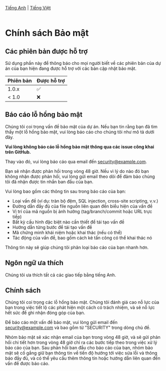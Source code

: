 <div align="left">
    <a href="SECURITY.md">Tiếng Anh</a> |
    <a href="docs/SECURITY_vi.md">Tiếng Việt</a>
</div>
<br/>

# Chính sách Bảo mật

## Các phiên bản được hỗ trợ

Sử dụng phần này để thông báo cho mọi người biết về các phiên bản của dự án của bạn
hiện đang được hỗ trợ với các bản cập nhật bảo mật.

| Phiên bản | Được hỗ trợ         |
| --------- | ------------------ |
| 1.0.x     | :white_check_mark: |
| < 1.0     | :x:                |

## Báo cáo lỗ hổng bảo mật

Chúng tôi coi trọng vấn đề bảo mật của dự án. Nếu bạn tin rằng bạn đã tìm thấy một lỗ hổng bảo mật, vui lòng báo cáo cho chúng tôi như mô tả dưới đây.

**Vui lòng không báo cáo lỗ hổng bảo mật thông qua các issue công khai trên GitHub.**

Thay vào đó, vui lòng báo cáo qua email đến [security@example.com](mailto:security@example.com).

Bạn sẽ nhận được phản hồi trong vòng 48 giờ. Nếu vì lý do nào đó bạn không nhận được phản hồi, vui lòng gửi email theo dõi để đảm bảo chúng tôi đã nhận được tin nhắn ban đầu của bạn.

Vui lòng bao gồm các thông tin sau trong báo cáo của bạn:

- Loại vấn đề (ví dụ: tràn bộ đệm, SQL injection, cross-site scripting, v.v.)
- Đường dẫn đầy đủ của file nguồn liên quan đến biểu hiện của vấn đề
- Vị trí của mã nguồn bị ảnh hưởng (tag/branch/commit hoặc URL trực tiếp)
- Bất kỳ cấu hình đặc biệt nào cần thiết để tái tạo vấn đề
- Hướng dẫn từng bước để tái tạo vấn đề
- Mã chứng minh khái niệm hoặc khai thác (nếu có thể)
- Tác động của vấn đề, bao gồm cách kẻ tấn công có thể khai thác nó

Thông tin này sẽ giúp chúng tôi phân loại báo cáo của bạn nhanh hơn.

## Ngôn ngữ ưa thích

Chúng tôi ưa thích tất cả các giao tiếp bằng tiếng Anh.

## Chính sách

Chúng tôi coi trọng các lỗ hổng bảo mật. Chúng tôi đánh giá cao nỗ lực của bạn trong việc tiết lộ các phát hiện một cách có trách nhiệm, và sẽ nỗ lực hết sức để ghi nhận đóng góp của bạn.

Để báo cáo một vấn đề bảo mật, vui lòng gửi email đến [security@example.com](mailto:security@example.com) và bao gồm từ "SECURITY" trong dòng chủ đề.

Nhóm bảo mật sẽ xác nhận email của bạn trong vòng 48 giờ, và sẽ gửi phản hồi chi tiết hơn trong vòng 48 giờ chỉ ra các bước tiếp theo trong việc xử lý báo cáo của bạn. Sau phản hồi ban đầu cho báo cáo của bạn, nhóm bảo mật sẽ cố gắng giữ bạn thông tin về tiến độ hướng tới việc sửa lỗi và thông báo đầy đủ, và có thể yêu cầu thêm thông tin hoặc hướng dẫn liên quan đến vấn đề được báo cáo.
